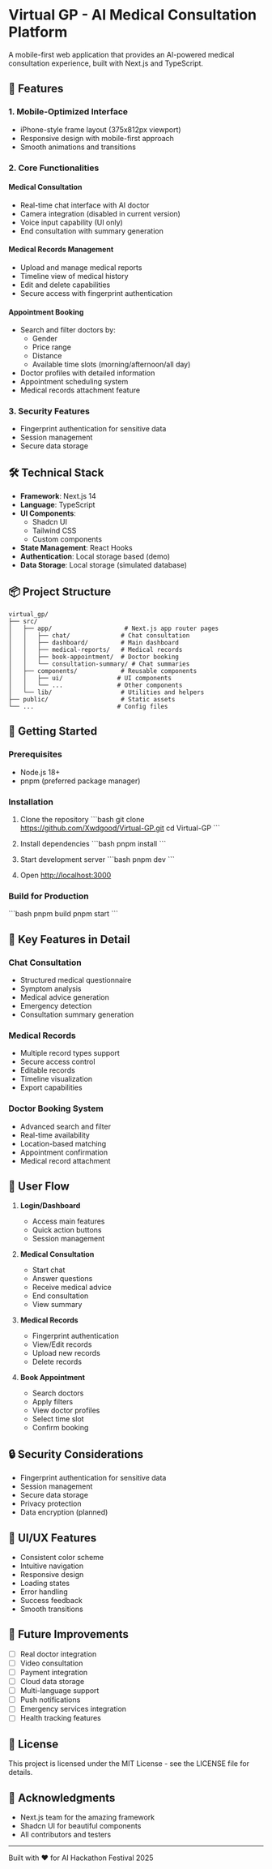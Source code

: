 # Virtual GP - AI Medical Consultation Platform

A mobile-first web application that provides an AI-powered medical consultation experience, built with Next.js and TypeScript.

## 🌟 Features

### 1. Mobile-Optimized Interface
- iPhone-style frame layout (375x812px viewport)
- Responsive design with mobile-first approach
- Smooth animations and transitions

### 2. Core Functionalities

#### Medical Consultation
- Real-time chat interface with AI doctor
- Camera integration (disabled in current version)
- Voice input capability (UI only)
- End consultation with summary generation

#### Medical Records Management
- Upload and manage medical reports
- Timeline view of medical history
- Edit and delete capabilities
- Secure access with fingerprint authentication

#### Appointment Booking
- Search and filter doctors by:
  - Gender
  - Price range
  - Distance
  - Available time slots (morning/afternoon/all day)
- Doctor profiles with detailed information
- Appointment scheduling system
- Medical records attachment feature

### 3. Security Features
- Fingerprint authentication for sensitive data
- Session management
- Secure data storage

## 🛠️ Technical Stack

- **Framework**: Next.js 14
- **Language**: TypeScript
- **UI Components**: 
  - Shadcn UI
  - Tailwind CSS
  - Custom components
- **State Management**: React Hooks
- **Authentication**: Local storage based (demo)
- **Data Storage**: Local storage (simulated database)

## 📦 Project Structure

```
virtual_gp/
├── src/
│   ├── app/                    # Next.js app router pages
│   │   ├── chat/              # Chat consultation
│   │   ├── dashboard/         # Main dashboard
│   │   ├── medical-reports/   # Medical records
│   │   ├── book-appointment/  # Doctor booking
│   │   └── consultation-summary/ # Chat summaries
│   ├── components/            # Reusable components
│   │   ├── ui/               # UI components
│   │   └── ...               # Other components
│   └── lib/                   # Utilities and helpers
├── public/                    # Static assets
└── ...                       # Config files
```

## 🚀 Getting Started

### Prerequisites
- Node.js 18+
- pnpm (preferred package manager)

### Installation

1. Clone the repository
\`\`\`bash
git clone https://github.com/Xwdgood/Virtual-GP.git
cd Virtual-GP
\`\`\`

2. Install dependencies
\`\`\`bash
pnpm install
\`\`\`

3. Start development server
\`\`\`bash
pnpm dev
\`\`\`

4. Open [http://localhost:3000](http://localhost:3000)

### Build for Production
\`\`\`bash
pnpm build
pnpm start
\`\`\`

## 🎯 Key Features in Detail

### Chat Consultation
- Structured medical questionnaire
- Symptom analysis
- Medical advice generation
- Emergency detection
- Consultation summary generation

### Medical Records
- Multiple record types support
- Secure access control
- Editable records
- Timeline visualization
- Export capabilities

### Doctor Booking System
- Advanced search and filter
- Real-time availability
- Location-based matching
- Appointment confirmation
- Medical record attachment

## 👥 User Flow

1. **Login/Dashboard**
   - Access main features
   - Quick action buttons
   - Session management

2. **Medical Consultation**
   - Start chat
   - Answer questions
   - Receive medical advice
   - End consultation
   - View summary

3. **Medical Records**
   - Fingerprint authentication
   - View/Edit records
   - Upload new records
   - Delete records

4. **Book Appointment**
   - Search doctors
   - Apply filters
   - View doctor profiles
   - Select time slot
   - Confirm booking

## 🔒 Security Considerations

- Fingerprint authentication for sensitive data
- Session management
- Secure data storage
- Privacy protection
- Data encryption (planned)

## 🎨 UI/UX Features

- Consistent color scheme
- Intuitive navigation
- Responsive design
- Loading states
- Error handling
- Success feedback
- Smooth transitions

## 🔄 Future Improvements

- [ ] Real doctor integration
- [ ] Video consultation
- [ ] Payment integration
- [ ] Cloud data storage
- [ ] Multi-language support
- [ ] Push notifications
- [ ] Emergency services integration
- [ ] Health tracking features

## 📄 License

This project is licensed under the MIT License - see the LICENSE file for details.

## 🙏 Acknowledgments

- Next.js team for the amazing framework
- Shadcn UI for beautiful components
- All contributors and testers

---

Built with ❤️ for AI Hackathon Festival 2025